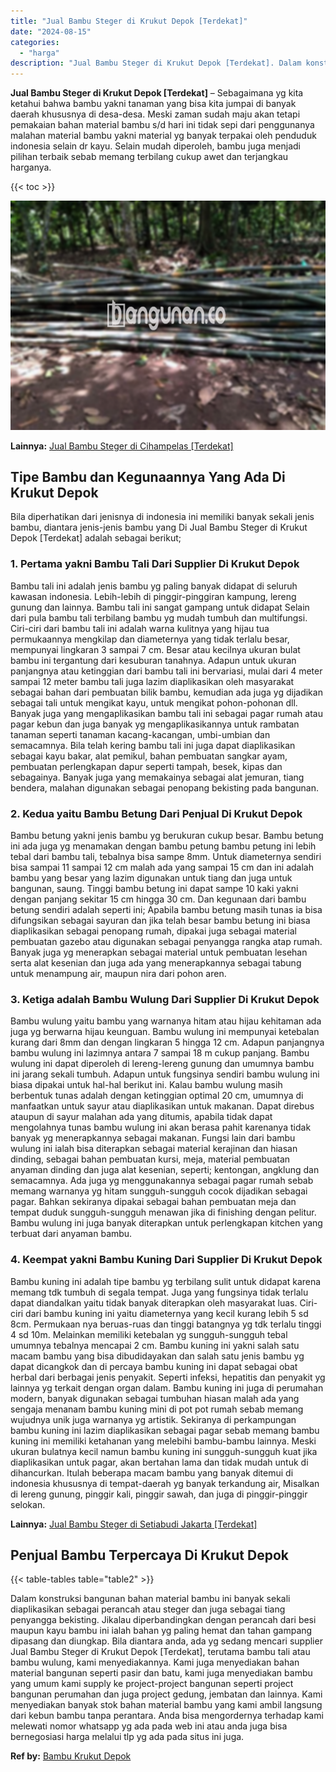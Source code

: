 ```yaml
---
title: "Jual Bambu Steger di Krukut Depok [Terdekat]"
date: "2024-08-15"
categories: 
  - "harga"
description: "Jual Bambu Steger di Krukut Depok [Terdekat]. Dalam konstruksi bangunan bahan material bambu ini banyak sekali diaplikasikan sebagai perancah atau steger dan..."
---
```


**Jual Bambu Steger di Krukut Depok \[Terdekat\]** – Sebagaimana yg kita ketahui bahwa bambu yakni tanaman yang bisa kita jumpai di banyak daerah khususnya di desa-desa. Meski zaman sudah maju akan tetapi pemakaian bahan material bambu s/d hari ini tidak sepi dari penggunanya malahan material bambu yakni material yg banyak terpakai oleh penduduk indonesia selain dr kayu. Selain mudah diperoleh, bambu juga menjadi pilihan terbaik sebab memang terbilang cukup awet dan terjangkau harganya.

{{< toc >}}

![Jual Bambu Steger di Krukut Depok [Terdekat]](/images/jual-bambu-tali-27.png)

**Lainnya:** [Jual Bambu Steger di Cihampelas \[Terdekat\]](https://bambu.bangunan.co/jual-bambu-steger-di-cihampelas-terdekat/)

## Tipe Bambu dan Kegunaannya Yang Ada Di Krukut Depok

Bila diperhatikan dari jenisnya di indonesia ini memiliki banyak sekali jenis bambu, diantara jenis-jenis bambu yang Di Jual Bambu Steger di Krukut Depok \[Terdekat\] adalah sebagai berikut;

### 1\. Pertama yakni Bambu Tali Dari Supplier Di Krukut Depok

Bambu tali ini adalah jenis bambu yg paling banyak didapat di seluruh kawasan indonesia. Lebih-lebih di pinggir-pinggiran kampung, lereng gunung dan lainnya. Bambu tali ini sangat gampang untuk didapat Selain dari pula bambu tali terbilang bambu yg mudah tumbuh dan multifungsi. Ciri-ciri dari bambu tali ini adalah warna kulitnya yang hijau tua permukaannya mengkilap dan diameternya yang tidak terlalu besar, mempunyai lingkaran 3 sampai 7 cm. Besar atau kecilnya ukuran bulat bambu ini tergantung dari kesuburan tanahnya. Adapun untuk ukuran panjangnya atau ketinggian dari bambu tali ini bervariasi, mulai dari 4 meter sampai 12 meter bambu tali juga lazim diaplikasikan oleh masyarakat sebagai bahan dari pembuatan bilik bambu, kemudian ada juga yg dijadikan sebagai tali untuk mengikat kayu, untuk mengikat pohon-pohonan dll. Banyak juga yang mengaplikasikan bambu tali ini sebagai pagar rumah atau pagar kebun dan juga banyak yg mengaplikasikannya untuk rambatan tanaman seperti tanaman kacang-kacangan, umbi-umbian dan semacamnya. Bila telah kering bambu tali ini juga dapat diaplikasikan sebagai kayu bakar, alat pemikul, bahan pembuatan sangkar ayam, pembuatan perlengkapan dapur seperti tampah, besek, kipas dan sebagainya. Banyak juga yang memakainya sebagai alat jemuran, tiang bendera, malahan digunakan sebagai penopang bekisting pada bangunan.

### 2\. Kedua yaitu Bambu Betung Dari Penjual Di Krukut Depok

Bambu betung yakni jenis bambu yg berukuran cukup besar. Bambu betung ini ada juga yg menamakan dengan bambu petung bambu petung ini lebih tebal dari bambu tali, tebalnya bisa sampe 8mm. Untuk diameternya sendiri bisa sampai 11 sampai 12 cm malah ada yang sampai 15 cm dan ini adalah bambu yang besar yang lazim digunakan untuk tiang dan juga untuk bangunan, saung. Tinggi bambu betung ini dapat sampe 10 kaki yakni dengan panjang sekitar 15 cm hingga 30 cm. Dan kegunaan dari bambu betung sendiri adalah seperti ini; Apabila bambu betung masih tunas ia bisa difungsikan sebagai sayuran dan jika telah besar bambu betung ini biasa diaplikasikan sebagai penopang rumah, dipakai juga sebagai material pembuatan gazebo atau digunakan sebagai penyangga rangka atap rumah. Banyak juga yg menerapkan sebagai material untuk pembuatan lesehan serta alat kesenian dan juga ada yang menerapkannya sebagai tabung untuk menampung air, maupun nira dari pohon aren.

### 3\. Ketiga adalah Bambu Wulung Dari Supplier Di Krukut Depok

Bambu wulung yaitu bambu yang warnanya hitam atau hijau kehitaman ada juga yg berwarna hijau keunguan. Bambu wulung ini mempunyai ketebalan kurang dari 8mm dan dengan lingkaran 5 hingga 12 cm. Adapun panjangnya bambu wulung ini lazimnya antara 7 sampai 18 m cukup panjang. Bambu wulung ini dapat diperoleh di lereng-lereng gunung dan umumnya bambu ini jarang sekali tumbuh. Adapun untuk fungsinya sendiri bambu wulung ini biasa dipakai untuk hal-hal berikut ini. Kalau bambu wulung masih berbentuk tunas adalah dengan ketinggian optimal 20 cm, umumnya di manfaatkan untuk sayur atau diaplikasikan untuk makanan. Dapat direbus ataupun di sayur malahan ada yang ditumis, apabila tidak dapat mengolahnya tunas bambu wulung ini akan berasa pahit karenanya tidak banyak yg menerapkannya sebagai makanan. Fungsi lain dari bambu wulung ini ialah bisa diterapkan sebagai material kerajinan dan hiasan dinding, sebagai bahan pembuatan kursi, meja, material pembuatan anyaman dinding dan juga alat kesenian, seperti; kentongan, angklung dan semacamnya. Ada juga yg menggunakannya sebagai pagar rumah sebab memang warnanya yg hitam sungguh-sungguh cocok dijadikan sebagai pagar. Bahkan sekiranya dipakai sebagai bahan pembuatan meja dan tempat duduk sungguh-sungguh menawan jika di finishing dengan pelitur. Bambu wulung ini juga banyak diterapkan untuk perlengkapan kitchen yang terbuat dari anyaman bambu.

### 4\. Keempat yakni Bambu Kuning Dari Supplier Di Krukut Depok

Bambu kuning ini adalah tipe bambu yg terbilang sulit untuk didapat karena memang tdk tumbuh di segala tempat. Juga yang fungsinya tidak terlalu dapat diandalkan yaitu tidak banyak diterapkan oleh masyarakat luas. Ciri-ciri dari bambu kuning ini yaitu diameternya yang kecil kurang lebih 5 sd 8cm. Permukaan nya beruas-ruas dan tinggi batangnya yg tdk terlalu tinggi 4 sd 10m. Melainkan memiliki ketebalan yg sungguh-sungguh tebal umumnya tebalnya mencapai 2 cm. Bambu kuning ini yakni salah satu macam bambu yang bisa dibudidayakan dan salah satu jenis bambu yg dapat dicangkok dan di percaya bambu kuning ini dapat sebagai obat herbal dari berbagai jenis penyakit. Seperti infeksi, hepatitis dan penyakit yg lainnya yg terkait dengan organ dalam. Bambu kuning ini juga di perumahan modern, banyak digunakan sebagai tumbuhan hiasan malah ada yang sengaja menanam bambu kuning mini di pot pot rumah sebab memang wujudnya unik juga warnanya yg artistik. Sekiranya di perkampungan bambu kuning ini lazim diaplikasikan sebagai pagar sebab memang bambu kuning ini memiliki ketahanan yang melebihi bambu-bambu lainnya. Meski ukuran bulatnya kecil namun bambu kuning ini sungguh-sungguh kuat jika diaplikasikan untuk pagar, akan bertahan lama dan tidak mudah untuk di dihancurkan. Itulah beberapa macam bambu yang banyak ditemui di indonesia khususnya di tempat-daerah yg banyak terkandung air, Misalkan di lereng gunung, pinggir kali, pinggir sawah, dan juga di pinggir-pinggir selokan.

**Lainnya:** [Jual Bambu Steger di Setiabudi Jakarta \[Terdekat\]](https://bambu.bangunan.co/jual-bambu-steger-di-setiabudi-jakarta-terdekat/)

## Penjual Bambu Terpercaya Di Krukut Depok

{{< table-tables table="table2" >}}

Dalam konstruksi bangunan bahan material bambu ini banyak sekali diaplikasikan sebagai perancah atau steger dan juga sebagai tiang penyangga bekisting. Jikalau diperbandingkan dengan perancah dari besi maupun kayu bambu ini ialah bahan yg paling hemat dan tahan gampang dipasang dan diungkap. Bila diantara anda, ada yg sedang mencari supplier Jual Bambu Steger di Krukut Depok \[Terdekat\], terutama bambu tali atau bambu wulung, kami menyediakannya. Kami juga menyediakan bahan material bangunan seperti pasir dan batu, kami juga menyediakan bambu yang umum kami supply ke project-project bangunan seperti project bangunan perumahan dan juga project gedung, jembatan dan lainnya. Kami menyediakan banyak stok bahan material bambu yang kami ambil langsung dari kebun bambu tanpa perantara. Anda bisa mengordernya terhadap kami melewati nomor whatsapp yg ada pada web ini atau anda juga bisa bernegosiasi harga melalui tlp yg ada pada situs ini juga.

**Ref by:** [Bambu Krukut Depok](https://id.wikipedia.org/wiki/Bambu)
